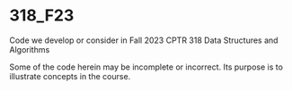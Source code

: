 # 318_F23
Code we develop or consider in Fall 2023 CPTR 318 Data Structures and Algorithms

Some of the code herein may be incomplete or incorrect. Its purpose is to illustrate
concepts in the course.
